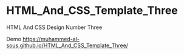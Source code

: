 # HTML_And_CSS_Template_Three
HTML And CSS Design Number Three




Demo
https://muhammed-al-sous.github.io/HTML_And_CSS_Template_Three/

